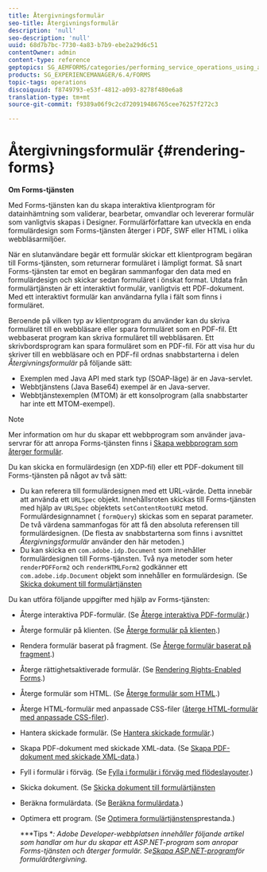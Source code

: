 ```yaml
---
title: Återgivningsformulär
seo-title: Återgivningsformulär
description: 'null'
seo-description: 'null'
uuid: 68d7b7bc-7730-4a83-b7b9-ebe2a29d6c51
contentOwner: admin
content-type: reference
geptopics: SG_AEMFORMS/categories/performing_service_operations_using_apis
products: SG_EXPERIENCEMANAGER/6.4/FORMS
topic-tags: operations
discoiquuid: f8749793-e53f-4812-a093-8278f480e6a8
translation-type: tm+mt
source-git-commit: f9389a06f9c2cd720919486765cee76257f272c3

---
```



# Återgivningsformulär {#rendering-forms}

**Om Forms-tjänsten**

Med Forms-tjänsten kan du skapa interaktiva klientprogram för datainhämtning som validerar, bearbetar, omvandlar och levererar formulär som vanligtvis skapas i Designer. Formulärförfattare kan utveckla en enda formulärdesign som Forms-tjänsten återger i PDF, SWF eller HTML i olika webbläsarmiljöer.

När en slutanvändare begär ett formulär skickar ett klientprogram begäran till Forms-tjänsten, som returnerar formuläret i lämpligt format. Så snart Forms-tjänsten tar emot en begäran sammanfogar den data med en formulärdesign och skickar sedan formuläret i önskat format. Utdata från formulärtjänsten är ett interaktivt formulär, vanligtvis ett PDF-dokument. Med ett interaktivt formulär kan användarna fylla i fält som finns i formuläret.

Beroende på vilken typ av klientprogram du använder kan du skriva formuläret till en webbläsare eller spara formuläret som en PDF-fil. Ett webbaserat program kan skriva formuläret till webbläsaren. Ett skrivbordsprogram kan spara formuläret som en PDF-fil. För att visa hur du skriver till en webbläsare och en PDF-fil ordnas snabbstarterna i delen *Återgivningsformulär* på följande sätt:

* Exemplen med Java API med stark typ (SOAP-läge) är en Java-servlet.
* Webbtjänstens (Java Base64) exempel är en Java-server.
* Webbtjänstexemplen (MTOM) är ett konsolprogram (alla snabbstarter har inte ett MTOM-exempel).

>[!NOTE]
>
> Mer information om hur du skapar ett webbprogram som använder java-servrar för att anropa Forms-tjänsten finns i [Skapa webbprogram som återger formulär](/help/forms/developing/creating-web-applications-renders-forms.md).

Du kan skicka en formulärdesign (en XDP-fil) eller ett PDF-dokument till Forms-tjänsten på något av två sätt:

* Du kan referera till formulärdesignen med ett URL-värde. Detta innebär att använda ett `URLSpec` objekt. Innehållsroten skickas till Forms-tjänsten med hjälp av `URLSpec` objektets `setContentRootURI` metod. Formulärdesignnamnet ( `formQuery`) skickas som en separat parameter. De två värdena sammanfogas för att få den absoluta referensen till formulärdesignen. (De flesta av snabbstarterna som finns i avsnittet *Återgivningsformulär* använder den här metoden.)
* Du kan skicka en `com.adobe.idp.Document` som innehåller formulärdesignen till Forms-tjänsten. Två nya metoder som heter `renderPDFForm2` och `renderHTMLForm2` godkänner ett `com.adobe.idp.Document` objekt som innehåller en formulärdesign. (Se [Skicka dokument till formulärtjänsten](/help/forms/developing/passing-documents-forms-service.md)

Du kan utföra följande uppgifter med hjälp av Forms-tjänsten:

* Återge interaktiva PDF-formulär. (Se [Återge interaktiva PDF-formulär](/help/forms/developing/rendering-interactive-pdf-forms.md).)
* Återge formulär på klienten. (Se [Återge formulär på klienten](/help/forms/developing/rendering-forms-client.md).)
* Rendera formulär baserat på fragment. (Se [Återge formulär baserat på fragment](/help/forms/developing/rendering-forms-based-fragments.md).)
* Återge rättighetsaktiverade formulär. (Se [Rendering Rights-Enabled Forms](/help/forms/developing/rendering-rights-enabled-forms.md).)
* Återge formulär som HTML. (Se [Återge formulär som HTML](/help/forms/developing/rendering-forms-html.md).)
* Återge HTML-formulär med anpassade CSS-filer ([återge HTML-formulär med anpassade CSS-filer](/help/forms/developing/rendering-html-forms-using-custom.md)).
* Hantera skickade formulär. (Se [Hantera skickade formulär](/help/forms/developing/handling-submitted-forms.md).)
* Skapa PDF-dokument med skickade XML-data. (Se [Skapa PDF-dokument med skickade XML-data](/help/forms/developing/creating-pdf-documents-submitted-xml.md).)
* Fyll i formulär i förväg. (Se [Fylla i formulär i förväg med flödeslayouter](/help/forms/developing/prepopulating-forms-flowable-layouts.md).)
* Skicka dokument. (Se [Skicka dokument till formulärtjänsten](/help/forms/developing/passing-documents-forms-service.md)
* Beräkna formulärdata. (Se [Beräkna formulärdata](/help/forms/developing/calculating-form-data.md).)
* Optimera ett program. (Se [Optimera formulärtjänstens](/help/forms/developing/optimizing-performance-forms-service.md)prestanda.)

   ***Tips **: Adobe Developer-webbplatsen innehåller följande artikel som handlar om hur du skapar ett ASP.NET-program som anropar Forms-tjänsten och återger formulär. Se[Skapa ASP.NET-program](https://www.adobe.com/devnet/livecycle/articles/asp_net.html)för formuläråtergivning.*

